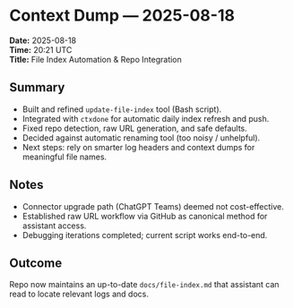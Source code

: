 # Context Dump — 2025-08-18

**Date:** 2025-08-18  
**Time:** 20:21 UTC  
**Title:** File Index Automation & Repo Integration

## Summary
- Built and refined `update-file-index` tool (Bash script).
- Integrated with `ctxdone` for automatic daily index refresh and push.
- Fixed repo detection, raw URL generation, and safe defaults.
- Decided against automatic renaming tool (too noisy / unhelpful).
- Next steps: rely on smarter log headers and context dumps for meaningful file names.

## Notes
- Connector upgrade path (ChatGPT Teams) deemed not cost-effective.
- Established raw URL workflow via GitHub as canonical method for assistant access.
- Debugging iterations completed; current script works end-to-end.

## Outcome
Repo now maintains an up-to-date `docs/file-index.md` that assistant can read to locate relevant logs and docs.
